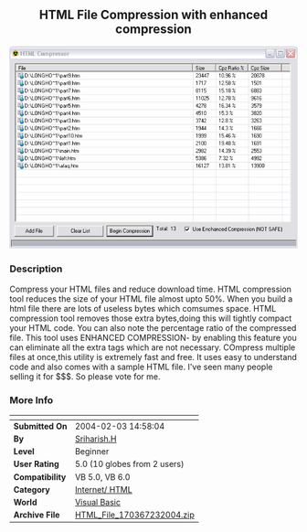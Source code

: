 ﻿<div align="center">

## HTML File Compression with enhanced compression

<img src="PIC200423214955207.gif">
</div>

### Description

Compress your HTML files and reduce download time. HTML compression tool reduces the size of your HTML file almost upto 50%. When you build a html file there are lots of useless bytes which comsumes space. HTML compression tool removes those extra bytes,doing this will tightly compact your HTML code. You can also note the percentage ratio of the compressed file. This tool uses ENHANCED COMPRESSION- by enabling this feature you can eliminate all the extra tags which are not necessary. COmpress multiple files at once,this utility is extremely fast and free. It uses easy to understand code and also comes with a sample HTML file. I've seen many people selling it for $$$. So please vote for me.
 
### More Info
 


<span>             |<span>
---                |---
**Submitted On**   |2004-02-03 14:58:04
**By**             |[Sriharish\.H](https://github.com/Planet-Source-Code/PSCIndex/blob/master/ByAuthor/sriharish-h.md)
**Level**          |Beginner
**User Rating**    |5.0 (10 globes from 2 users)
**Compatibility**  |VB 5\.0, VB 6\.0
**Category**       |[Internet/ HTML](https://github.com/Planet-Source-Code/PSCIndex/blob/master/ByCategory/internet-html__1-34.md)
**World**          |[Visual Basic](https://github.com/Planet-Source-Code/PSCIndex/blob/master/ByWorld/visual-basic.md)
**Archive File**   |[HTML\_File\_170367232004\.zip](https://github.com/Planet-Source-Code/sriharish-h-html-file-compression-with-enhanced-compression__1-51467/archive/master.zip)









